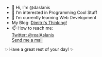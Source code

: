 - 👋 Hi, I’m @daslanis
- 👀 I’m interested in Programming Cool Stuff
- 🌱 I’m currently learning Web Development
-  My Blog: <a href="dimitristhinking.com">Dimitri's Thinking!</a>
- 📫 How to reach me: <br><a href="www.twitter.com/realAslanis"> Twitter: @realAslanis</a><br><a href="mailto:contact@dimitristhinking.com"> Send me a mail</a>

✨ Have a great rest of your day! ✨

<!---
daslanis/daslanis is a ✨ special ✨ repository because its `README.md` (this file) appears on your GitHub profile.
You can click the Preview link to take a look at your changes.
--->
